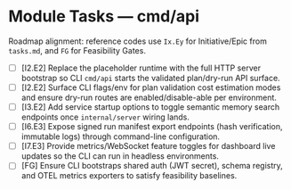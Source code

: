 # Module Tasks — cmd/api

Roadmap alignment: reference codes use `Ix.Ey` for Initiative/Epic from `tasks.md`, and `FG` for Feasibility Gates.

- [ ] [I2.E2] Replace the placeholder runtime with the full HTTP server bootstrap so CLI `cmd/api` starts the validated plan/dry-run API surface.
- [ ] [I2.E2] Surface CLI flags/env for plan validation cost estimation modes and ensure dry-run routes are enabled/disable-able per environment.
- [ ] [I3.E2] Add service startup options to toggle semantic memory search endpoints once `internal/server` wiring lands.
- [ ] [I6.E3] Expose signed run manifest export endpoints (hash verification, immutable logs) through command-line configuration.
- [ ] [I7.E3] Provide metrics/WebSocket feature toggles for dashboard live updates so the CLI can run in headless environments.
- [ ] [FG] Ensure CLI bootstraps shared auth (JWT secret), schema registry, and OTEL metrics exporters to satisfy feasibility baselines.
